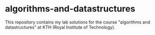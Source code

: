 # algorithms-and-datastructures

This repository contains my lab solutions for the course
"algorithms and datastructures" at KTH (Royal Institute of Technology).
